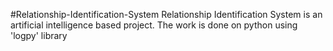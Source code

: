 #Relationship-Identification-System
Relationship Identification System is an artificial intelligence based project. The work is done on python using 'logpy' library
